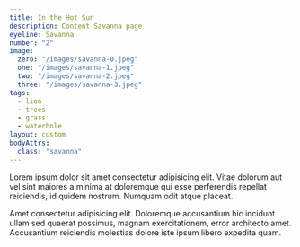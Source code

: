 ```yaml
---
title: In the Hot Sun
description: Content Savanna page
eyeline: Savanna
number: "2"
image: 
  zero: "/images/savanna-0.jpeg"
  one: "/images/savanna-1.jpeg"
  two: "/images/savanna-2.jpeg"
  three: "/images/savanna-3.jpeg"
tags: 
  - lion
  - trees
  - grass
  - waterhole
layout: custom
bodyAttrs: 
  class: "savanna"
---
```

Lorem ipsum dolor sit amet consectetur adipisicing elit. Vitae dolorum aut vel sint maiores a minima at doloremque qui esse perferendis repellat reiciendis, id quidem nostrum. Numquam odit atque placeat.

Amet consectetur adipisicing elit. Doloremque accusantium hic incidunt ullam sed quaerat possimus, magnam exercitationem, error architecto amet. Accusantium reiciendis molestias dolore iste ipsum libero expedita quam.


